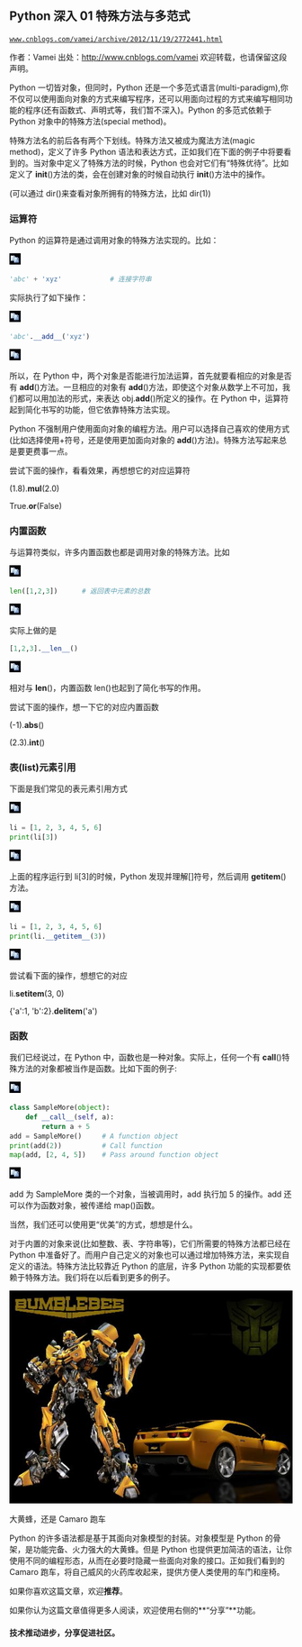 ## Python 深入 01 特殊方法与多范式

[`www.cnblogs.com/vamei/archive/2012/11/19/2772441.html`](http://www.cnblogs.com/vamei/archive/2012/11/19/2772441.html)

作者：Vamei 出处：http://www.cnblogs.com/vamei 欢迎转载，也请保留这段声明。

Python 一切皆对象，但同时，Python 还是一个多范式语言(multi-paradigm),你不仅可以使用面向对象的方式来编写程序，还可以用面向过程的方式来编写相同功能的程序(还有函数式、声明式等，我们暂不深入)。Python 的多范式依赖于 Python 对象中的特殊方法(special method)。

特殊方法名的前后各有两个下划线。特殊方法又被成为魔法方法(magic method)，定义了许多 Python 语法和表达方式，正如我们在下面的例子中将要看到的。当对象中定义了特殊方法的时候，Python 也会对它们有“特殊优待”。比如定义了 __init__()方法的类，会在创建对象的时候自动执行 __init__()方法中的操作。

(可以通过 dir()来查看对象所拥有的特殊方法，比如 dir(1))

### 运算符

Python 的运算符是通过调用对象的特殊方法实现的。比如：

![复制代码](img/rdb_epub_4593197691164204437.jpg)

```py
'abc' + 'xyz'            # 连接字符串 

```

实际执行了如下操作：

![复制代码](img/rdb_epub_4593197691164204437.jpg)

```py
'abc'.__add__('xyz')

```

![复制代码](img/rdb_epub_4593197691164204437.jpg)

所以，在 Python 中，两个对象是否能进行加法运算，首先就要看相应的对象是否有 __add__()方法。一旦相应的对象有 __add__()方法，即使这个对象从数学上不可加，我们都可以用加法的形式，来表达 obj.__add__()所定义的操作。在 Python 中，运算符起到简化书写的功能，但它依靠特殊方法实现。

Python 不强制用户使用面向对象的编程方法。用户可以选择自己喜欢的使用方式(比如选择使用+符号，还是使用更加面向对象的 __add__()方法)。特殊方法写起来总是要更费事一点。

尝试下面的操作，看看效果，再想想它的对应运算符

(1.8).__mul__(2.0)

True.__or__(False)

### 内置函数

与运算符类似，许多内置函数也都是调用对象的特殊方法。比如

![复制代码](img/rdb_epub_4593197691164204437.jpg)

```py
len([1,2,3])      # 返回表中元素的总数

```

![复制代码](img/rdb_epub_4593197691164204437.jpg)

实际上做的是

```py
[1,2,3].__len__()

```

![复制代码](img/rdb_epub_4593197691164204437.jpg)

相对与 __len__()，内置函数 len()也起到了简化书写的作用。

尝试下面的操作，想一下它的对应内置函数

(-1).__abs__()

(2.3).__int__()

### 表(list)元素引用

下面是我们常见的表元素引用方式

![复制代码](img/rdb_epub_4593197691164204437.jpg)

```py
li = [1, 2, 3, 4, 5, 6]
print(li[3])

```

![复制代码](img/rdb_epub_4593197691164204437.jpg)

上面的程序运行到 li[3]的时候，Python 发现并理解[]符号，然后调用 __getitem__()方法。

![复制代码](img/rdb_epub_4593197691164204437.jpg)

```py
li = [1, 2, 3, 4, 5, 6]
print(li.__getitem__(3))

```

![复制代码](img/rdb_epub_4593197691164204437.jpg)

尝试看下面的操作，想想它的对应

li.__setitem__(3, 0)

{'a':1, 'b':2}.__delitem__('a')

### 函数

我们已经说过，在 Python 中，函数也是一种对象。实际上，任何一个有 __call__()特殊方法的对象都被当作是函数。比如下面的例子:

![复制代码](img/rdb_epub_4593197691164204437.jpg)

```py
class SampleMore(object):
    def __call__(self, a):
        return a + 5
add = SampleMore()     # A function object
print(add(2))          # Call function    
map(add, [2, 4, 5])    # Pass around function object

```

![复制代码](img/rdb_epub_4593197691164204437.jpg)

add 为 SampleMore 类的一个对象，当被调用时，add 执行加 5 的操作。add 还可以作为函数对象，被传递给 map()函数。

当然，我们还可以使用更“优美”的方式，想想是什么。

对于内置的对象来说(比如整数、表、字符串等)，它们所需要的特殊方法都已经在 Python 中准备好了。而用户自己定义的对象也可以通过增加特殊方法，来实现自定义的语法。特殊方法比较靠近 Python 的底层，许多 Python 功能的实现都要依赖于特殊方法。我们将在以后看到更多的例子。

![](img/rdb_epub_1298541736268827882.jpg)

大黄蜂，还是 Camaro 跑车

Python 的许多语法都是基于其面向对象模型的封装。对象模型是 Python 的骨架，是功能完备、火力强大的大黄蜂。但是 Python 也提供更加简洁的语法，让你使用不同的编程形态，从而在必要时隐藏一些面向对象的接口。正如我们看到的 Camaro 跑车，将自己威风的火药库收起来，提供方便人类使用的车门和座椅。

如果你喜欢这篇文章，欢迎**推荐**。

如果你认为这篇文章值得更多人阅读，欢迎使用右侧的**“分享”**功能。

#### 技术推动进步，分享促进社区。